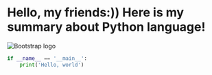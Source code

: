 # Hello, my friends:)) Here is my summary about Python language!

![Bootstrap logo](https://techrocks.ru/wp-content/uploads/2020/06/chris-ried-ieic5tq8ymk-unsplash-1280x1000-1-1024x683-1.jpg)

```python
if __name__ == '__main__':
    print('Hello, world')
```